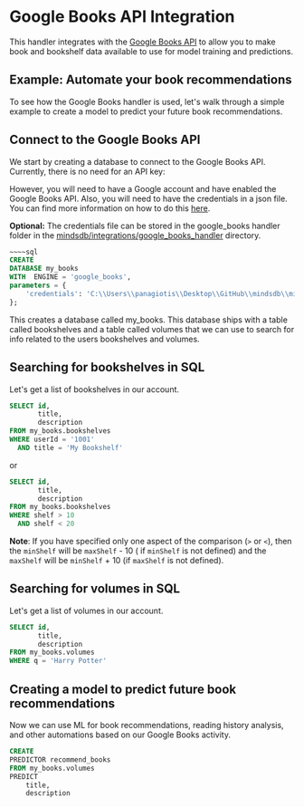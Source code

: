 # Google Books API Integration

This handler integrates with the [Google Books API](https://developers.google.com/books/docs/overview) to allow you to
make book and bookshelf data available to use for model training and predictions.

## Example: Automate your book recommendations

To see how the Google Books handler is used, let's walk through a simple example to create a model to predict
your future book recommendations.

## Connect to the Google Books API

We start by creating a database to connect to the Google Books API. Currently, there is no need for an API key:

However, you will need to have a Google account and have enabled the Google Books API.
Also, you will need to have the credentials
in a json file. You can find more information on how to do
this [here](https://developers.google.com/books/docs/v1/getting_started).

**Optional:**  The credentials file can be stored in the google_books handler folder in
the [mindsdb/integrations/google_books_handler](mindsdb/integrations/handlers/google_books_handler) directory.

~~~~sql
~~~~sql
CREATE
DATABASE my_books
WITH  ENGINE = 'google_books',
parameters = {
    'credentials': 'C:\\Users\\panagiotis\\Desktop\\GitHub\\mindsdb\\mindsdb\\integrations\\handlers\\google_books_handler\\credentials.json'
};    
~~~~

This creates a database called my_books. This database ships with a table called bookshelves and a table called volumes
that we can use to search for
info related to the users bookshelves and volumes.

## Searching for bookshelves in SQL

Let's get a list of bookshelves in our account.

~~~~sql
SELECT id,
       title,
       description
FROM my_books.bookshelves
WHERE userId = '1001'
  AND title = 'My Bookshelf'
~~~~

or

~~~~sql
SELECT id,
       title,
       description
FROM my_books.bookshelves
WHERE shelf > 10
  AND shelf < 20
~~~~

**Note**: If you have specified only one aspect of the comparison (`>` or `<`), then the `minShelf` will be `maxShelf` -
10 (
if `minShelf` is
not defined) and the `maxShelf` will be `minShelf` + 10 (if `maxShelf` is not defined).

## Searching for volumes in SQL

Let's get a list of volumes in our account.

~~~~sql
SELECT id,
       title,
       description
FROM my_books.volumes
WHERE q = 'Harry Potter'
~~~~

## Creating a model to predict future book recommendations

Now we can use ML for book recommendations,
reading history analysis, and other automations based on our Google Books activity.

~~~~sql
CREATE
PREDICTOR recommend_books
FROM my_books.volumes
PREDICT 
    title,
    description
~~~~